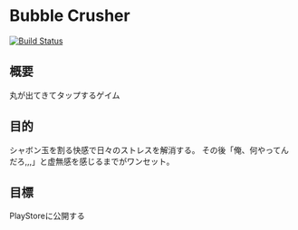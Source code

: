 # Bubble Crusher

[![Build Status](https://travis-ci.org/mypaceshun/BubbleCrusher.svg?branch=develop)](https://travis-ci.org/mypaceshun/BubbleCrusher)

## 概要

丸が出てきてタップするゲイム

## 目的

シャボン玉を割る快感で日々のストレスを解消する。
その後「俺、何やってんだろ,,,」と虚無感を感じるまでがワンセット。

## 目標

PlayStoreに公開する
